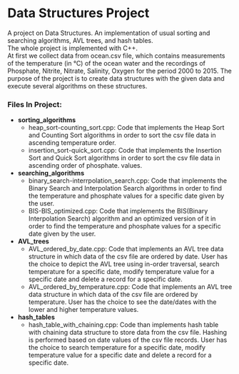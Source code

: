 # Data Structures Project
A project on Data Structures. An implementation of usual sorting and searching algorithms, AVL trees, and hash tables.  
The whole project is implemented with C++.  
At first we collect data from ocean.csv file, which contains measurements of the temperature (in °C) of the ocean water and the recordings of Phosphate, Nitrite, Nitrate, Salinity, Oxygen for the period 2000 to 2015.
The purpose of the project is to create data structures with the given data and execute several algorithms on these structures.

### Files In Project:
- **sorting_algorithms**
  - heap_sort-counting_sort.cpp: Code that implements the Heap Sort and Counting Sort algorithms in order to sort the csv file data in ascending temperature order.
  - insertion_sort-quick_sort.cpp: Code that implements the Insertion Sort and Quick Sort algorithms in order to sort the csv file data in ascending order of phosphate. values.
- **searching_algorithms**
  - binary_search-interrpolation_search.cpp: Code that implements the Binary Search and Interpolation Search algorithms in order to find the temperature and phosphate values for a specific date given by the user.
  - BIS-BIS_optimized.cpp: Code that implements the BIS(Binary Interpolation Search) algorithm and an optimized version of it in order to find the temperature and phosphate values for a specific date given by the user.
- **AVL_trees**
  - AVL_ordered_by_date.cpp: Code that implements an AVL tree data structure in which data of the csv file are ordered by date. User has the choice to depict the AVL tree using in-order traversal, search temperature for a specific date, modify temperature value for a specific date and delete a record for a specific date.
  - AVL_ordered_by_temperature.cpp: Code that implements an AVL tree data structure in which data of the csv file are ordered by temperature. User has the choice to see the date/dates with the lower and higher temperature values.
- **hash_tables**
  - hash_table_with_chaining.cpp: Code than implements hash table with chaining data structure to store data from the csv file. Hashing is performed based on date values of the csv file records. User has the choice to search temperature for a specific date, modify temperature value for a specific date and delete a record for a specific date.

